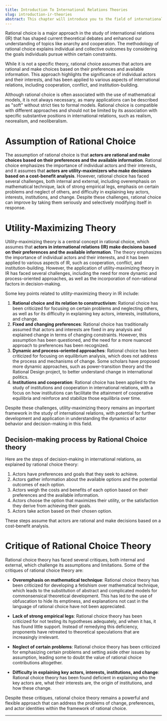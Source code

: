 ```yaml
---
title: Introduction To International Relations Theories
slug: introduction-ir-theories
abstract: This chapter will introduce you to the field of international relations theories.
---
```



Rational choice is a major approach in the study of international relations (IR) that has shaped current theoretical debates and enhanced our understanding of topics like anarchy and cooperation. The methodology of rational choice explains individual and collective outcomes by considering the goals individuals pursue within certain constraints. 

While it is not a specific theory, rational choice assumes that actors are rational and make choices based on their preferences and available information. This approach highlights the significance of individual actors and their interests, and has been applied to various aspects of international relations, including cooperation, conflict, and institution-building. 

Although rational choice is often associated with the use of mathematical models, it is not always necessary, as many applications can be described as "soft" without strict ties to formal models. Rational choice is compatible with different approaches and should not be limited by its association with specific substantive positions in international relations, such as realism, neorealism, and neoliberalism.

# Assumption of Rational Choice

The assumption of rational choice is that **actors are rational and make choices based on their preferences and the available information**. Rational choice emphasizes the importance of individual actors and their interests, and it assumes that **actors are utility-maximizers who make decisions based on a cost-benefit analysis**. However, rational choice has faced several challenges, both internal and external, including overemphasis on mathematical technique, lack of strong empirical legs, emphasis on certain problems and neglect of others, and difficulty in explaining key actors, interests, institutions, and change. Despite these challenges, rational choice can improve by taking them seriously and selectively modifying itself in response.

# Utility-Maximizing Theory

Utility-maximizing theory is a central concept in rational choice, which assumes that **actors in international relations (IR) make decisions based on their preferences and the available information**. The theory emphasizes the importance of individual actors and their interests, and it has been applied to various aspects of IR, such as cooperation, conflict, and institution-building. However, the application of utility-maximizing theory in IR has faced several challenges, including the need for more dynamic and process-oriented approaches, as well as the incorporation of non-rational factors in decision-making.

Some key points related to utility-maximizing theory in IR include:

1. **Rational choice and its relation to constructivism**: Rational choice has been criticized for focusing on certain problems and neglecting others, as well as for its difficulty in explaining key actors, interests, institutions, and change.
2. **Fixed and changing preferences**: Rational choice has traditionally assumed that actors and interests are fixed in any analysis and explained change in terms of changing constraints. However, this assumption has been questioned, and the need for a more nuanced approach to preferences has been recognized.
3. **Dynamic and process-oriented approaches**: Rational choice has been criticized for focusing on equilibrium analysis, which does not address the process and mechanisms of change. Some scholars have proposed more dynamic approaches, such as power-transition theory and the Rational Design project, to better understand change in international politics.
4. **Institutions and cooperation**: Rational choice has been applied to the study of institutions and cooperation in international relations, with a focus on how institutions can facilitate the attainment of cooperative equilibria and reinforce and stabilize those equilibria over time.

Despite these challenges, utility-maximizing theory remains an important framework in the study of international relations, with potential for further development and application in understanding the dynamics of actor behavior and decision-making in this field.

## Decision-making process by Rational Choice theory

Here are the steps of decision-making in international relations, as explained by rational choice theory:

1. Actors have preferences and goals that they seek to achieve.
2. Actors gather information about the available options and the potential outcomes of each option.
3. Actors weigh the costs and benefits of each option based on their preferences and the available information.
4. Actors choose the option that maximizes their utility, or the satisfaction they derive from achieving their goals.
5. Actors take action based on their chosen option.

These steps assume that actors are rational and make decisions based on a cost-benefit analysis. 

# Critique of Rational Choice Theory

Rational choice theory has faced several critiques, both internal and external, which challenge its assumptions and limitations. Some of the critiques of rational choice theory are:

- **Overemphasis on mathematical technique**: Rational choice theory has been criticized for developing a fetishism over mathematical technique, which leads to the substitution of abstract and complicated models for commonsensical theoretical development. This has led to the use of obfuscation to hide its emptiness, and explanations not cast in the language of rational choice have not been appreciated.

- **Lack of strong empirical legs**: Rational choice theory has been criticized for not testing its hypotheses adequately, and when it has, it has found little support. Instead of remedying this deficiency, proponents have retreated to theoretical speculations that are increasingly irrelevant.

- **Neglect of certain problems**: Rational choice theory has been criticized for emphasizing certain problems and setting aside other issues by assumption, leading some to doubt the value of rational choice contributions altogether.

- **Difficulty in explaining key actors, interests, institutions, and change**: Rational choice theory has been found deficient in explaining who the key actors are, what their interests are, the origin of institutions, and how these change.

Despite these critiques, rational choice theory remains a powerful and flexible approach that can address the problems of change, preferences, and actor identities within the framework of rational choice.

---